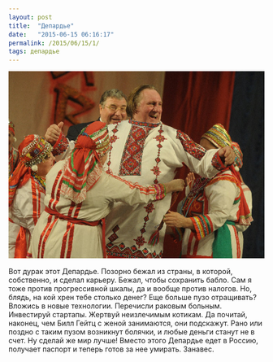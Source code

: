 ```yaml
---
layout: post
title:  "Депардье"
date:   "2015-06-15 06:16:17"
permalink: /2015/06/15/1/
tags: депардье
---
```

![facepalm](/assets/static/dep-oh-shi.jpg)

Вот дурак этот Депардье. Позорно бежал из страны, в которой,
собственно, и сделал карьеру. Бежал, чтобы сохранить бабло. Сам я тоже
против прогрессивной шкалы, да и вообще против налогов. Но, блядь, на
кой хрен тебе столько денег? Еще больше пузо отращивать? Вложись в
новые технологии. Перечисли раковым больным. Инвестируй
стартапы. Жертвуй неизлечимым котикам. Да почитай, наконец, чем Билл
Гейтц с женой занимаются, они подскажут. Рано или поздно с таким пузом
возникнут болячки, и любые деньги станут не в счет. Ну сделай же мир
лучше! Вместо этого Депардье едет в Россию, получает паспорт и теперь
готов за нее умирать. Занавес.
